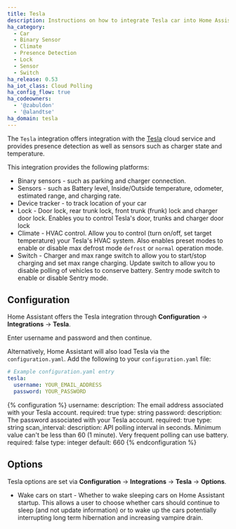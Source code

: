 ```yaml
---
title: Tesla
description: Instructions on how to integrate Tesla car into Home Assistant.
ha_category:
  - Car
  - Binary Sensor
  - Climate
  - Presence Detection
  - Lock
  - Sensor
  - Switch
ha_release: 0.53
ha_iot_class: Cloud Polling
ha_config_flow: true
ha_codeowners:
  - '@zabuldon'
  - '@alandtse'
ha_domain: tesla
---
```


The `Tesla` integration offers integration with the [Tesla](https://auth.tesla.com/login) cloud service and provides presence detection as well as sensors such as charger state and temperature.

This integration provides the following platforms:

- Binary sensors - such as parking and charger connection.
- Sensors - such as Battery level, Inside/Outside temperature, odometer, estimated range, and charging rate.
- Device tracker - to track location of your car
- Lock - Door lock, rear trunk lock, front trunk (frunk) lock and charger door lock. Enables you to control Tesla's door, trunks and charger door lock
- Climate - HVAC control. Allow you to control (turn on/off, set target temperature) your Tesla's HVAC system. Also enables preset modes to enable or disable max defrost mode `defrost` or `normal` operation mode.
- Switch - Charger and max range switch to allow you to start/stop charging and set max range charging. Update switch to allow you to disable polling of vehicles to conserve battery. Sentry mode switch to enable or disable Sentry mode.

## Configuration

Home Assistant offers the Tesla integration through **Configuration** -> **Integrations** -> **Tesla**.

Enter username and password and then continue.

Alternatively, Home Assistant will also load Tesla via the  `configuration.yaml`. Add the following to your `configuration.yaml` file:

```yaml
# Example configuration.yaml entry
tesla:
  username: YOUR_EMAIL_ADDRESS
  password: YOUR_PASSWORD
```

{% configuration %}
username:
  description: The email address associated with your Tesla account.
  required: true
  type: string
password:
  description: The password associated with your Tesla account.
  required: true
  type: string
scan_interval:
  description: API polling interval in seconds. Minimum value can't be less than 60 (1 minute). Very frequent polling can use battery.
  required: false
  type: integer
  default: 660
{% endconfiguration %}

## Options

Tesla options are set via **Configuration** -> **Integrations** -> **Tesla** -> **Options**.

* Wake cars on start - Whether to wake sleeping cars on Home Assistant startup. This allows a user to choose whether cars should continue to sleep (and not update information) or to wake up the cars potentially interrupting long term hibernation and increasing vampire drain.
